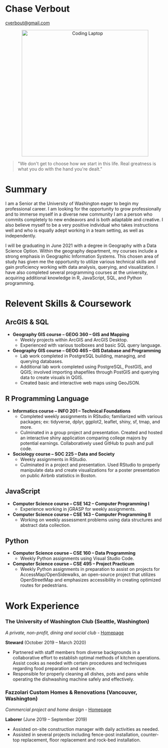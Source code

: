 # Chase Verbout
<cverbout@gmail.com>

<div style=text-align:center>
  <img src="https://images.unsplash.com/photo-1498050108023-c5249f4df085?ixid=MXwxMjA3fDB8MHxwaG90by1wYWdlfHx8fGVufDB8fHw%3D&ixlib=rb-1.2.1&auto=format&fit=crop&w=1652&q=80" alt="Coding Laptop" width="400">
</div>

> "We don't get to choose how we start in this life. Real greatness is what you do with the hand you're dealt."
# Summary

I am a Senior at the University of Washington eager to begin my professional career. I am looking for the opportunity to grow professionally and to immerse myself in a diverse new community I am a person who commits completely to new endeavors and is both adaptable and creative. I also believe myself to be a very positive individual who takes instructions well and who is equally adept working in a team setting, as well as independently.

I will be graduating in June 2021 with a degree in Geography with a Data Science Option. Within the geography department, my courses include a strong emphasis in Geographic Information Systems. This chosen area of study has given me the opportunity to utilize various technical skills and gain proficiency working with data analysis, querying, and visualization. I have also completed several programming courses at the university, acquiring additional knowledge in R, JavaScript, SQL, and Python programming.

# Relevent Skills & Coursework

## ArcGIS & SQL
- **Geography GIS course – GEOG 360 – GIS and Mapping**
  - Weekly projects within ArcGIS and ArcGIS Desktop.
  - Experienced with various toolboxes and basic SQL query language.
- **Geography GIS course – GEOG 465 – GIS Database and Programming**
  - Lab work completed in PostgreSQL building, managing, and querying databases.
  - Additional lab work completed using PostgreSQL, PostGIS, and QGIS; involved importing shapefiles through PostGIS and querying data to create visuals in QGIS.
  - Created basic and interactive web maps using GeoJSON.

## R Programming Language
- **Informatics course – INFO 201 – Technical Foundations**
  - Completed weekly assignments in RStudio; familiarized with various packages; ex: tidyverse, dplyr, ggplot2, leaflet, shiny, sf, tmap, and more.
  - Culminated in a group project and presentation. Created and hosted an interactive shiny application comparing college majors by potential earnings. Collaboratively used GitHub to push and pull code.
- **Sociology course – SOC 225 – Data and Society**
  - Weekly assignments in RStudio.
  - Culminated in a project and presentation. Used RStudio to properly manipulate data and create visualizations for a poster presentation on public Airbnb statistics in Boston.

## JavaScript
- **Computer Science course – CSE 142 – Computer Programming I**
  - Experience working in jGRASP for weekly assignments.
- **Computer Science course – CSE 143 – Computer Programming II**
  -	Working on weekly assessment problems using data structures and abstract data collection.

## Python
- **Computer Science course – CSE 160 – Data Programming**
  - Weekly Python assignments using Visual Studio Code.
- **Computer Science course – CSE 495 – Project Practicum**
  - Weekly Python assignments in preparation to assist on projects for AccessMap/OpenSidewalks, an open-source project that utilizes OpenStreetMap and emphasizes accessibility in creating optimized routes for pedestrians.

# Work Experience

### The University of Washington Club (Seattle, Washington)
*A private, non-profit, dining and social club* - [Homepage](https://sites.uw.edu/uwclub/)

**Steward** (October 2019 – March 2020)
- Partnered with staff members from diverse backgrounds in a collaborative effort to establish optimal methods of kitchen operations. Assist cooks as needed with certain procedures and techniques regarding food preparation and service.
- Responsible for properly cleaning all dishes, pots and pans while operating the dishwashing machine safely and effectively.

### Fazzolari Custom Homes & Renovations (Vancouver, Washington)
*Commercial project and home design* - [Homepage](https://fazzhomes.com/)

**Laborer** (June 2019 – September 2019)
- Assisted on-site construction manager with daily activities as needed.
- Assisted in several projects including fence-post installation, counter-top replacement, floor replacement and rock-bed installation.

